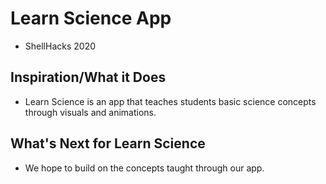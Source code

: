# Learn Science App
* ShellHacks 2020

## Inspiration/What it Does
* Learn Science is an app that teaches students basic science concepts through visuals and animations.

## What's Next for Learn Science
* We hope to build on the concepts taught through our app.

